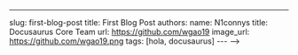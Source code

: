 ---
slug: first-blog-post
title: First Blog Post
authors:
  name: N1connys
  title: Docusaurus Core Team
  url: https://github.com/wgao19
  image_url: https://github.com/wgao19.png
tags: [hola, docusaurus]
--- -->
<!-- <!-- 
Lorem ipsum dolor sit amet, consectetur adipiscing elit. Pellentesque elementum dignissim ultricies. Fusce rhoncus ipsum tempor eros aliquam consequat. Lorem ipsum dolor sit amet -->
